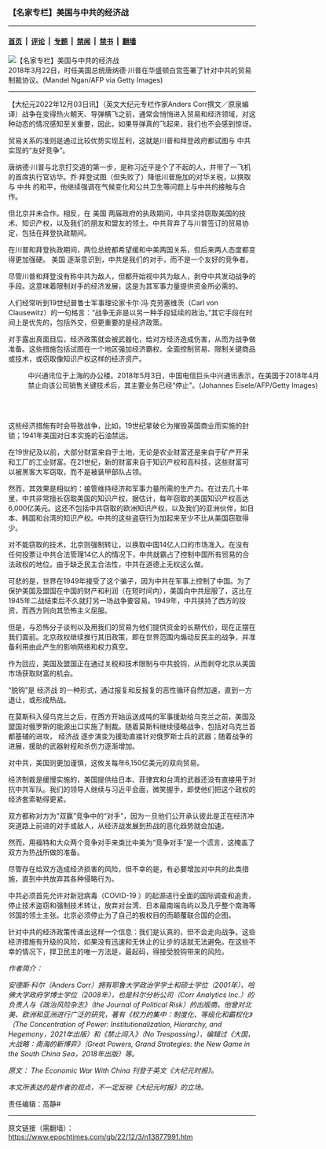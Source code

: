 ### 【名家专栏】美国与中共的经济战

---

#### [首页](../../../..?n13877991) &nbsp;|&nbsp; [评论](../../../../../epoch-comment?n13877991) &nbsp;|&nbsp; [专题](../../../../../epoch-special?n13877991) &nbsp;|&nbsp; [禁闻](../../../../../epoch-news?n13877991) &nbsp;|&nbsp; [禁书](../../../../../books?n13877991) &nbsp;|&nbsp; [翻墙](https://github.com/gfw-breaker/nogfw/blob/master/README.md?n13877991)


<div><img alt="【名家专栏】美国与中共的经济战" class="attachment-djy_600_400 size-djy_600_400 wp-post-image" src="https://i.epochtimes.com/assets/uploads/2022/12/id13877994-GettyImages-936578422-700x420-600x400.jpg"/>
<div class="caption">
 2018年3月22日，时任美国总统唐纳德‧川普在华盛顿白宫签署了针对中共的贸易制裁协议。(Mandel Ngan/AFP via Getty Images)
</div></div><hr/><div class="post_content" id="artbody" itemprop="articleBody">
 <!-- article content begin -->
 <p>
  【大纪元2022年12月03日讯】（英文大纪元专栏作家Anders Corr撰文／原泉编译）战争在变得热火朝天、导弹横飞之前，通常会悄悄进入贸易和经济领域，对这种动态的情况感知至关重要，因此，如果导弹真的飞起来，我们也不会感到惊讶。
 </p>
 <p>
  贸易关系的准则是通过比较优势实现互利，这就是川普和拜登政府都试图与
  <ok href="https://www.epochtimes.com/gb/tag/%E4%B8%AD%E5%85%B1.html">
   中共
  </ok>
  实现的“友好竞争”。
 </p>
 <p>
  唐纳德‧川普与北京打交道的第一步，是称习近平是个了不起的人，并带了一飞机的首席执行官访华。乔‧拜登试图（但失败了）降低川普施加的对华关税，以换取与
  <ok href="https://www.epochtimes.com/gb/tag/%E4%B8%AD%E5%85%B1.html">
   中共
  </ok>
  的和平，他继续强调在气候变化和公共卫生等问题上与中共的接触与合作。
 </p>
 <p>
  但北京并未合作。相反，在
  <ok href="https://www.epochtimes.com/gb/tag/%E7%BE%8E%E5%9B%BD.html">
   美国
  </ok>
  两届政府的执政期间，中共坚持窃取美国的技术、知识产权，以及我们的朋友和盟友的领土。中共背弃了与川普签订的贸易协定，包括在拜登执政期间。
 </p>
 <p>
  在川普和拜登执政期间，两位总统都希望缓和中美两国关系，但后来两人态度都变得更加强硬。
  <ok href="https://www.epochtimes.com/gb/tag/%E7%BE%8E%E5%9B%BD.html">
   美国
  </ok>
  逐渐意识到，中共是我们的对手，而不是一个友好的竞争者。
 </p>
 <p>
  尽管川普和拜登没有称中共为敌人，但都开始视中共为敌人，剥夺中共发动战争的手段。这意味着限制对手的经济发展，这是为其军事力量提供资金所必需的。
 </p>
 <p>
  人们经常听到19世纪普鲁士军事理论家卡尔‧冯‧克劳塞维茨（Carl von Clausewitz）的一句格言：“战争无非是以另一种手段延续的政治。”其它手段在时间上是优先的，包括外交，但更重要的是经济政策。
 </p>
 <p>
  对手露出真面目后，经济政策就会被武器化，给对方经济造成伤害，从而为战争做准备。这些措施包括试图在一个地区强加经济霸权、全面控制贸易、限制关键商品或技术，或窃取像知识产权这样的经济资产。
 </p>
 <figure aria-describedby="caption-attachment-13877996" class="wp-caption aligncenter" id="attachment_13877996" style="width: 600px">
  <ok href="https://i.epochtimes.com/assets/uploads/2022/12/id13877996-china-zte-cyber-1200x826.jpg" target="_blank">
   <img alt="" class="size-large wp-image-13877996" src="https://i.epochtimes.com/assets/uploads/2022/12/id13877996-china-zte-cyber-1200x826-600x413.jpg"/>
  </ok>
  <br/><figcaption class="wp-caption-text" id="caption-attachment-13877996">
   中兴通讯位于上海的办公楼。2018年5月3日，中国电信巨头中兴通讯表示，在美国于2018年4月禁止向该公司销售关键技术后，其主要业务已经“停止”。(Johannes Eisele/AFP/Getty Images)
  </figcaption><br/>
 </figure><br/>
 <p>
  这些经济措施有时会导致战争，比如，19世纪拿破仑为摧毁英国商业而实施的封锁；1941年美国对日本实施的石油禁运。
 </p>
 <p>
  在19世纪及以前，大部分财富来自于土地，无论是农业财富还是来自于矿产开采和工厂的工业财富。在21世纪，新的财富来自于知识产权和高科技，这些财富可以被黑客大军窃取，而不是被装甲部队占领。
 </p>
 <p>
  然而，其效果是相似的：接管维持经济和军事力量所需的生产力。在过去几十年里，中共非常擅长窃取美国的知识产权，据估计，每年窃取的美国知识产权高达6,000亿美元。这还不包括中共窃取的欧洲知识产权，以及我们的亚洲伙伴，如日本、韩国和台湾的知识产权。中共的这些盗窃行为加起来至少不比从美国窃取得少。
 </p>
 <p>
  对不能窃取的技术，北京则强制转让，以换取中国14亿人口的市场准入。在没有任何投票让中共合法管理14亿人的情况下，中共就霸占了控制中国所有贸易的合法政权的地位。由于缺乏民主合法性，中共在道德上无权这么做。
 </p>
 <p>
  可悲的是，世界在1949年接受了这个骗子，因为中共在军事上控制了中国。为了保护美国及盟国在中国的财产和利润（在短时间内），美国向中共屈服了，这比在1945年二战结束后不久就打另一场战争要容易。1949年，中共挟持了西方的投资，而西方则向其恐怖主义屈服。
 </p>
 <p>
  但是，与恐怖分子谈判以及用我们的贸易为他们提供资金的长期代价，现在正摆在我们面前。北京政权继续推行其旧政策，即在世界范围内煽动反民主的战争，并准备利用由此产生的影响网络和权力真空。
 </p>
 <p>
  作为回应，美国及盟国正在通过关税和技术限制与中共脱钩，从而剥夺北京从美国市场获取财富的机会。
 </p>
 <p>
  “脱钩”是
  <ok href="https://www.epochtimes.com/gb/tag/%E7%BB%8F%E6%B5%8E%E6%88%98.html">
   经济战
  </ok>
  的一种形式，通过报复和反报复的恶性循环自然加速，直到一方退让，或形成热战。
 </p>
 <p>
  在莫斯科入侵乌克兰之后，在西方开始运送成吨的军事援助给乌克兰之前，美国及盟国对俄罗斯的能源出口实施了制裁。随着莫斯科继续侵略战争，包括对乌克兰首都基辅的进攻，
  <ok href="https://www.epochtimes.com/gb/tag/%E7%BB%8F%E6%B5%8E%E6%88%98.html">
   经济战
  </ok>
  逐步演变为援助直接针对俄罗斯士兵的武器；随着战争的进展，援助的武器射程和杀伤力逐渐增加。
 </p>
 <p>
  对中共，美国则更加谨慎，这攸关每年6,150亿美元的双向贸易。
 </p>
 <p>
  经济制裁是缓慢实施的，美国提供给日本、菲律宾和台湾的武器还没有直接用于对抗中共军队。我们的领导人继续与习近平会面，微笑握手，即使他们把这个政权的经济套索勒得更紧。
 </p>
 <p>
  双方都称对方为“双赢”竞争中的“对手”，因为一旦他们公开承认彼此是正在经济冲突道路上前进的对手或敌人，从经济战发展到热战的恶化趋势就会加速。
 </p>
 <p>
  然而，用福特和大众两个竞争对手来类比中美为“竞争对手”是一个谎言，这掩盖了双方为热战所做的准备。
 </p>
 <p>
  尽管存在给双方造成经济损害的风险，但不幸的是，有必要增加对中共的此类措施，直到中共放弃其各种侵略行为。
 </p>
 <p>
  中共必须首先允许对新冠病毒（COVID-19 ）的起源进行全面的国际调查和追责，停止技术盗窃和强制技术转让，放弃对台湾、日本最南端岛屿以及几乎整个南海等邻国的领土主张。北京必须停止为了自己的极权目的而颠覆联合国的企图。
 </p>
 <p>
  针对中共的经济政策传递出这样一个信息：我们是认真的，但不会走向战争。这些经济措施有升级的风险，如果没有迅速和无休止的让步的话就无法避免。在这些不幸的情况下，捍卫民主的唯一方法是，最起码，得接受脱钩带来的风险。
 </p>
 <p>
  <em>
   作者简介：
  </em>
 </p>
 <p>
  <em>
   安德斯·科尔（Anders Corr）拥有耶鲁大学政治学学士和硕士学位（2001年）、哈佛大学政府学博士学位（2008年），也是科尔分析公司（Corr Analytics Inc.）的负责人与《政治风险杂志》（the Journal of Political Risk）的出版商。他曾对北美、欧洲和亚洲进行广泛的研究，著有《权力的集中：制度化、等级化和霸权化》（The Concentration of Power: Institutionalization, Hierarchy, and Hegemony，2021年出版）和《禁止闯入》（No Trespassing），编辑过《大国，大战略：南海的新博弈》（Great Powers, Grand Strategies: the New Game in the South China Sea，2018年出版）等。
  </em>
 </p>
 <p>
  <em>
   原文：
   <ok href="https://www.theepochtimes.com/the-economic-war-with-china_4887048.html">
    The Economic War With China
   </ok>
   刊登于英文《大纪元时报》。
  </em>
 </p>
 <p>
  <em>
   本文所表达的是作者的观点，不一定反映《大纪元时报》的立场。
  </em>
 </p>
 <p>
  责任编辑：高静#
 </p>
 <!-- article content end -->
 <div id="below_article_ad">
 </div>
</div>


---

原文链接（需翻墙）：https://www.epochtimes.com/gb/22/12/3/n13877991.htm